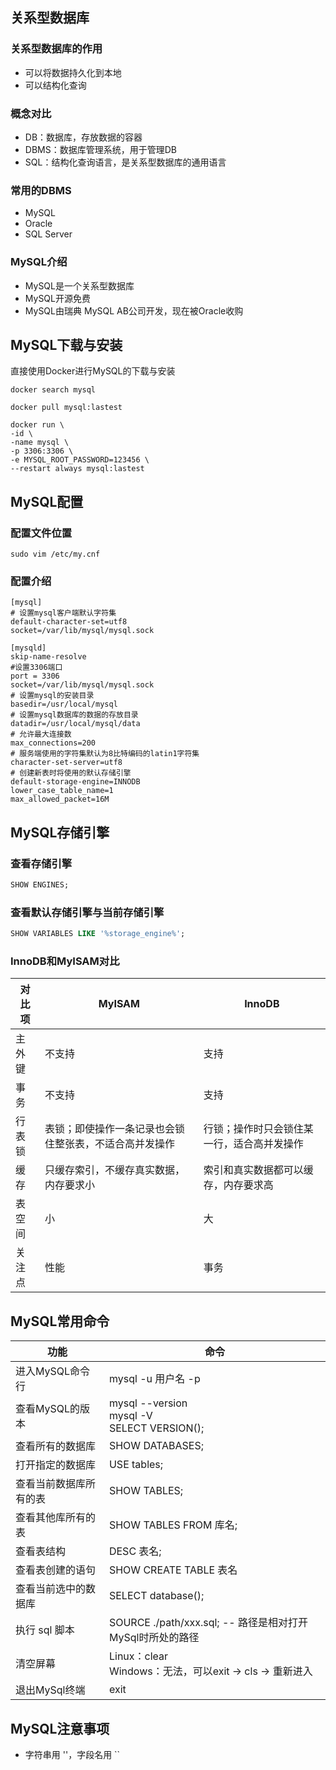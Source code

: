 ## 关系型数据库

### 关系型数据库的作用

* 可以将数据持久化到本地
* 可以结构化查询

### 概念对比

* DB：数据库，存放数据的容器
* DBMS：数据库管理系统，用于管理DB
* SQL：结构化查询语言，是关系型数据库的通用语言

### 常用的DBMS

* MySQL
* Oracle
* SQL Server

### MySQL介绍

* MySQL是一个关系型数据库
* MySQL开源免费
* MySQL由瑞典 MySQL AB公司开发，现在被Oracle收购



## MySQL下载与安装

直接使用Docker进行MySQL的下载与安装

```shell
docker search mysql

docker pull mysql:lastest

docker run \
-id \
-name mysql \
-p 3306:3306 \
-e MYSQL_ROOT_PASSWORD=123456 \
--restart always mysql:lastest
```



## MySQL配置

### 配置文件位置

```
sudo vim /etc/my.cnf
```

### 配置介绍

```
[mysql]
# 设置mysql客户端默认字符集
default-character-set=utf8 
socket=/var/lib/mysql/mysql.sock

[mysqld]
skip-name-resolve
#设置3306端口
port = 3306 
socket=/var/lib/mysql/mysql.sock
# 设置mysql的安装目录
basedir=/usr/local/mysql
# 设置mysql数据库的数据的存放目录
datadir=/usr/local/mysql/data
# 允许最大连接数
max_connections=200
# 服务端使用的字符集默认为8比特编码的latin1字符集
character-set-server=utf8
# 创建新表时将使用的默认存储引擎
default-storage-engine=INNODB
lower_case_table_name=1
max_allowed_packet=16M
```



## MySQL存储引擎

### 查看存储引擎

```sql
SHOW ENGINES;
```

### 查看默认存储引擎与当前存储引擎

```sql
SHOW VARIABLES LIKE '%storage_engine%';
```

### InnoDB和MyISAM对比

| 对比项 | MyISAM                                                 | InnoDB                                     |
| ------ | ------------------------------------------------------ | ------------------------------------------ |
| 主外键 | 不支持                                                 | 支持                                       |
| 事务   | 不支持                                                 | 支持                                       |
| 行表锁 | 表锁；即使操作一条记录也会锁住整张表，不适合高并发操作 | 行锁；操作时只会锁住某一行，适合高并发操作 |
| 缓存   | 只缓存索引，不缓存真实数据，内存要求小                 | 索引和真实数据都可以缓存，内存要求高       |
| 表空间 | 小                                                     | 大                                         |
| 关注点 | 性能                                                   | 事务                                       |



## MySQL常用命令

| 功能                   | 命令                                                         |
| ---------------------- | ------------------------------------------------------------ |
| 进入MySQL命令行        | mysql -u 用户名 -p                                           |
| 查看MySQL的版本        | mysql --version<br />mysql -V<br />SELECT VERSION();         |
| 查看所有的数据库       | SHOW DATABASES;                                              |
| 打开指定的数据库       | USE tables;                                                  |
| 查看当前数据库所有的表 | SHOW TABLES;                                                 |
| 查看其他库所有的表     | SHOW TABLES FROM 库名;                                       |
| 查看表结构             | DESC 表名;                                                   |
| 查看表创建的语句       | SHOW CREATE TABLE 表名                                       |
| 查看当前选中的数据库   | SELECT database();                                           |
| 执行 sql 脚本          | SOURCE ./path/xxx.sql; -- 路径是相对打开MySql时所处的路径    |
| 清空屏幕               | Linux：clear<br />Windows：无法，可以exit -> cls -> 重新进入 |
| 退出MySql终端          | exit                                                         |



## MySQL注意事项

* 字符串用 ''，字段名用 ``